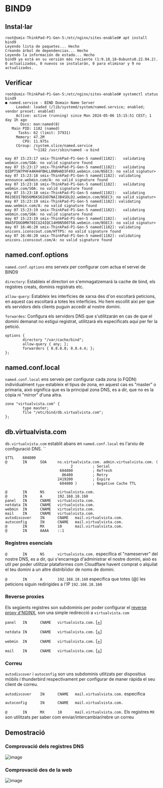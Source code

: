 # BIND9
## Instal·lar
```console
root@smix-ThinkPad-P1-Gen-5:/etc/nginx/sites-enabled# apt install bind9
Leyendo lista de paquetes... Hecho
Creando árbol de dependencias... Hecho
Leyendo la información de estado... Hecho
bind9 ya está en su versión más reciente (1:9.18.18-0ubuntu0.22.04.2).
0 actualizados, 0 nuevos se instalarán, 0 para eliminar y 9 no actualizados.
```

## Verificar
```console
root@smix-ThinkPad-P1-Gen-5:/etc/nginx/sites-enabled# systemctl status bind9
● named.service - BIND Domain Name Server
     Loaded: loaded (/lib/systemd/system/named.service; enabled; vendor preset: enabled)
     Active: active (running) since Mon 2024-05-06 15:15:51 CEST; 1 day 1h ago
       Docs: man:named(8)
   Main PID: 1182 (named)
      Tasks: 62 (limit: 37931)
     Memory: 47.2M
        CPU: 11.975s
     CGroup: /system.slice/named.service
             └─1182 /usr/sbin/named -u bind

may 07 15:23:17 smix-ThinkPad-P1-Gen-5 named[1182]:   validating webmin.com/SOA: no valid signature found
may 07 15:23:17 smix-ThinkPad-P1-Gen-5 named[1182]:   validating QIDPTSN7PHFA4KH4FBHLL0NRHAD3F493.webmin.com/NSEC3: no valid signatur>
may 07 15:23:18 smix-ThinkPad-P1-Gen-5 named[1182]: validating announce.webmin.com/A: no valid signature found
may 07 15:23:18 smix-ThinkPad-P1-Gen-5 named[1182]:   validating webmin.com/SOA: no valid signature found
may 07 15:23:18 smix-ThinkPad-P1-Gen-5 named[1182]:   validating R619EOI7BOS6M6KS6IUO7NAI3B4SDLD2.webmin.com/NSEC3: no valid signatur>
may 07 15:23:19 smix-ThinkPad-P1-Gen-5 named[1182]: validating www.webmin.com/A: no valid signature found
may 07 15:23:19 smix-ThinkPad-P1-Gen-5 named[1182]:   validating webmin.com/SOA: no valid signature found
may 07 15:23:19 smix-ThinkPad-P1-Gen-5 named[1182]:   validating 0N45FDUG0MH70ICU24IQC14H9N500758.webmin.com/NSEC3: no valid signatur>
may 07 16:46:20 smix-ThinkPad-P1-Gen-5 named[1182]: validating unicons.iconscout.com/HTTPS: no valid signature found
may 07 16:46:20 smix-ThinkPad-P1-Gen-5 named[1182]: validating unicons.iconscout.com/A: no valid signature found
```

## named.conf.options
`named.conf.options` ens serveix per configurar com actua el servei de BIND9

`directory`: Estableix el directori on s'emmagatzemará la cache de bind, els registres creats, dominis registrats etc.

`allow-query`: Estableix les interficies de xarxa des d'on escoltará peticions, en aquest cas escoltará a totes les interficies. Ho hem escollit així per que els servidors dels clients puguin accedir al nostre domini.

`forwardes`: Configura els servidors DNS que s'utilitzarán en cas de que el domini demanat no estigui registrat, utilitzará els especificats aquí per fer la petició.

```bind
options {
        directory "/var/cache/bind";
        allow-query { any; };
        forwarders { 8.8.8.8; 8.8.4.4; };
};
```

## named.conf.local
`named.conf.local` ens serveix per configurar cada zona (o FQDN) individualment
`type` estableix el tipus de zona, en aquest cas es "master" o primaria, això significa que es la principal zona DNS, es a dir, que no es la còpia ni "mirror" d'una altra.
```bind
zone "virtualvista.com" {
        type master;
        file "/etc/bind/db.virtualvista.com";
};
```

## db.virtualvista.com
`db.virtualvista.com` establit abans en `named.conf.local` es l'arxiu de configuració DNS.
``
```bind
$TTL    604800
@       IN      SOA     ns.virtualvista.com. admin.virtualvista.com. (
                              2         ; Serial
                         604800         ; Refresh
                          86400         ; Retry
                        2419200         ; Expire
                         604800 )       ; Negative Cache TTL

@       IN      NS      virtualvista.com.
@       IN      A       192.168.18.160
panel   IN      CNAME   virtualvista.com.
netdata IN      CNAME   virtualvista.com.
webmin  IN      CNAME   virtualvista.com.
mail    IN      CNAME   virtualvista.com.
autodiscover    IN      CNAME   mail.virtualvista.com.
autoconfig      IN      CNAME   mail.virtualvista.com.
@       IN      MX      10      mail.virtualvista.com.
@       IN      AAAA    ::1
```

### Registres esencials
`@       IN      NS      virtualvista.com.` especifica el "nameserver" del nostre DNS, es a dir, qui s'encarrega d'administrar el nostre domini, això es util per poder utilitzar plataformes com Cloudflare havent comprat o alquilat el teu domini a un altre distribïidor de noms de domini.

`@       IN      A       192.168.18.160` especifica que totes (@) les peticions siguin redirigides a l'IP `192.168.18.160`

### Reverse proxies
Els següents registres son subdominis per poder configurar el [reverse proxy d'NGINX](https://github.com/Proyecto-Sintesi/configs/blob/main/etc/nginx/sites-enabled/virtualvista.com.conf), son una simple redirecció a `virtualvista.com`

`panel   IN      CNAME   virtualvista.com.` [[+](https://github.com/Proyecto-Sintesi/configs/blob/main/etc/nginx/sites-enabled/pterodactyl.conf)]

`netdata IN      CNAME   virtualvista.com.` [[+](https://github.com/Proyecto-Sintesi/configs/blob/main/etc/nginx/sites-enabled/netdata.virtualvista.com.conf)]

`webmin  IN      CNAME   virtualvista.com.` [[+](https://github.com/Proyecto-Sintesi/configs/blob/main/etc/nginx/sites-enabled/webmin.virtualvista.com.conf)]

`mail    IN      CNAME   virtualvista.com.` [[+](https://github.com/Proyecto-Sintesi/configs/blob/main/etc/nginx/sites-enabled/mailcow.conf)]

### Correu
`autodiscover` i `autoconfig` son uns subdominis utlitzats per dispositius mòbils i thunderbird respectivament per configurar de maner rápida el seu client de correu.

`autodiscover    IN      CNAME   mail.virtualvista.com.` especifica 

`autoconfig      IN      CNAME   mail.virtualvista.com.`

`@       IN      MX      10      mail.virtualvista.com.` Els registres `MX` son utilitzats per saber com enviar/intercambiar/rebre un correu

## Demostració
### Comprovació dels registres DNS
![image](https://github.com/Proyecto-Sintesi/configs/assets/122394285/f1f6e869-c290-4ef3-a860-270ee082ce81)

### Comprovació des de la web
![image](https://github.com/Proyecto-Sintesi/configs/assets/122394285/5e8ac630-61d7-4077-a535-baca2c3becf0)
